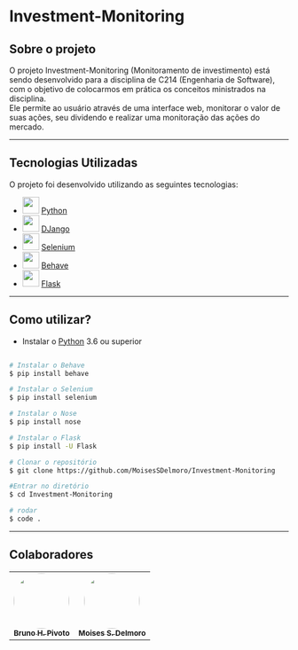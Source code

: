 # Investment-Monitoring

## Sobre o projeto

O projeto Investment-Monitoring (Monitoramento de investimento) está sendo desenvolvido para a disciplina de C214 (Engenharia de Software), com o objetivo de colocarmos em prática os conceitos ministrados na disciplina.<br>
Ele permite ao usuário através de uma interface web, monitorar o valor de suas ações, seu dividendo e realizar uma monitoração das ações do mercado. 

---

## Tecnologias Utilizadas

O projeto foi desenvolvido utilizando as seguintes tecnologias:

- <img height="30" src="https://cdn3.iconfinder.com/data/icons/logos-and-brands-adobe/512/267_Python-512.png"/> [Python](https://www.python.org/) 
- <img height="30" src="https://cdn.worldvectorlogo.com/logos/django.svg"/> [DJango](https://www.djangoproject.com/)
- <img height="30" src="https://iconape.com/wp-content/files/yd/371438/svg/371438.svg"/> [Selenium](https://www.selenium.dev/)
- <img height="30" src="https://behave.readthedocs.io/en/stable/_images/behave_logo1.png"/> [Behave](https://behave.readthedocs.io/en/stable/)
- <img height="30" src="https://img1.gratispng.com/20180508/rie/kisspng-flask-python-web-framework-web-application-tutoria-5af1dbb6d4ea62.8503418315257998628721.jpg"> [Flask](https://blog.geekhunter.com.br/flask-framework-python/)

---
## Como utilizar?

- Instalar o [Python](https://www.python.org/downloads/) 3.6 ou superior
```bash

# Instalar o Behave
$ pip install behave

# Instalar o Selenium
$ pip install selenium

# Instalar o Nose
$ pip install nose

# Instalar o Flask
$ pip install -U Flask

# Clonar o repositório
$ git clone https://github.com/MoisesSDelmoro/Investment-Monitoring

#Entrar no diretório
$ cd Investment-Monitoring

# rodar
$ code .

```
---
## Colaboradores

<table>
  <tr>
    <td align="center"><a href="https://github.com/BrunoPivoto/"><img style="border-radius: 50%;" src="https://user-images.githubusercontent.com/57488202/117151620-a4199280-ad8f-11eb-9c3b-30e5aba6ca2a.png" width="100px;" alt=""/><br /><sub><b>Bruno H. Pivoto</b></sub></a></td>      
    <td align="center"><a href="https://github.com/MoisesSDelmoro"><img style="border-radius: 50%;" src="https://user-images.githubusercontent.com/57488202/117151468-7f251f80-ad8f-11eb-9e56-7a242b89ed72.png" width="100px;" alt=""/><br /><sub><b>Moises S. Delmoro</b></sub></a></td>  
  </tr>
</table>
